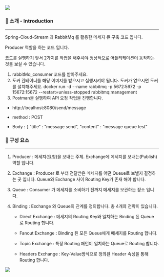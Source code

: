 <img src="https://capsule-render.vercel.app/api?type=waving&color=1120ff&height=150&section=header&text=RabbitMq-Producer&fontColor=ffffff" />

### 🎉 소개 - Introduction
---
Spring-Cloud-Stream 과 RabbitMq 를 활용한 메세지 큐 구축 코드 입니다.

Producer 역할을 하는 코드 입니다.

코드를 실행하기 앞서 2가지를 작업을 해주셔야 정상적으로 어플리케이션이 동작하는 것을 보실 수 있습니다.

1. rabbitMq_consumer 코드를 받아주세요.
2. 도커 컨테이너를 해당 이미지를 받으시고 실행시켜야 됩니다. 도커가 없으시면 도커를 설치해주세요.
docker run -d --name rabbitmq -p 5672:5672 -p 15672:15672 --restart=unless-stopped rabbitmq:management
3. Postman을 실행하여 API 요청 작업을 진행합니다.

  - http://localhost:8080/send/message

  - method : POST

  - Body : { "title" : "message send", "content" : "message queue test"

### 🌈 구성 요소
---
1. Producer : 메세지(요청)을 보내는 주체. Exchange에 메세지를 보내는(Publish) 역할 입니다.
2. Exchange : Producer 로 부터 전달받은 메세지를 어떤 Queue로 보낼지 결정하는 곳 입니다. Queue와 Exchange 사이 Routing Key가 존재 해야 합니다.
3. Queue : Consumer 가 메세지를 소비하기 전까지 메세지를 보관하는 장소 입니다.
4. Binding : Exchange 와 Queue의 관계를 정의합니다. 총 4개의 전략이 있습니다.

   - Direct Exchange : 메세지의 Routing Key와 일치하는 Binding 된 Queue 로 Routing 합니다.
   
   - Fanout Exchange : Binding 된 모든 Queue에게 메세지를 Routing 합니다.
   
   - Topic Exchange : 특정 Routing 패턴이 일치하는 Queue로 Routing 합니다.
   
   - Headers Exchange : Key-Value방식으로 정의된 Header 속성을 통해 Routing 합니다.


<img src="https://capsule-render.vercel.app/api?type=waving&color=1120ff&height=150&section=footer" />
